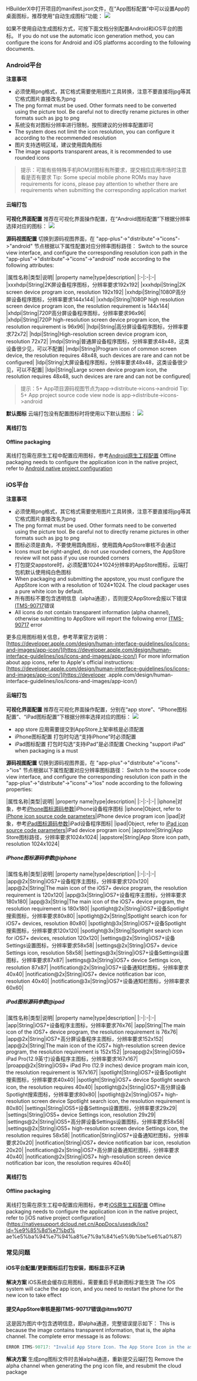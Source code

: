HBuilderX中打开项目的manifest.json文件，在“App图标配置”中可以设置App的桌面图标，推荐使用“自动生成图标”功能：
![](https://native-res.dcloud.net.cn/images/uniapp/icons/auto.png)

如果不使用自动生成图标方式，可按下面文档分别配置Android和iOS平台的图标。
If you do not use the automatic icon generation method, you can configure the icons for Android and iOS platforms according to the following documents.

### Android平台
**注意事项**
- 必须使用png格式，其它格式需要使用图片工具转换，注意不要直接将jpg等其它格式图片直接改名为png
- The png format must be used. Other formats need to be converted using the picture tool. Be careful not to directly rename pictures in other formats such as jpg to png
- 系统没有对图标分辨率进行限制，按照建议的分辨率配置即可
- The system does not limit the icon resolution, you can configure it according to the recommended resolution
- 图片支持透明区域，建议使用圆角图标
- The image supports transparent areas, it is recommended to use rounded icons

> 提示：可能有些特殊手机ROM对图标有所要求，提交相应应用市场时注意看是否有要求
> Tip: Some special mobile phone ROMs may have requirements for icons, please pay attention to whether there are requirements when submitting the corresponding application market

#### 云端打包
**可视化界面配置**
推荐在可视化界面操作配置，在“Android图标配置”下根据分辨率选择对应的图标：
![](https://native-res.dcloud.net.cn/images/uniapp/icons/android.png)

**源码视图配置**
切换到源码视图界面，在 "app-plus"->"distribute"->"icons"->"android" 节点根据以下属性配置对应分辨率图标路径：
Switch to the source view interface, and configure the corresponding resolution icon path in the "app-plus"->"distribute"->"icons"->"android" node according to the following attributes:

|属性名称|类型|说明|
|property name|type|description|
|:-|:-|:-|
|xxxhdpi|String|2K屏设备程序图标，分辨率要求192x192|
|xxxhdpi|String|2K screen device program icon, resolution 192x192|
|xxhdpi|String|1080P高分屏设备程序图标，分辨率要求144x144|
|xxhdpi|String|1080P high resolution screen device program icon, the resolution requirement is 144x144|
|xhdpi|String|720P高分屏设备程序图标，分辨率要求96x96|
|xhdpi|String|720P high-resolution screen device program icon, the resolution requirement is 96x96|
|hdpi|String|高分屏设备程序图标，分辨率要求72x72|
|hdpi|String|High-resolution screen device program icon, resolution 72x72|
|mdpi|String|普通屏设备程序图标，分辨率要求48x48，这类设备很少见，可以不配置|
|mdpi|String|Program icon of common screen device, the resolution requires 48x48, such devices are rare and can not be configured|
|ldpi|String|大屏设备程序图标，分辨率要求48x48，这类设备很少见，可以不配置|
|ldpi|String|Large screen device program icon, the resolution requires 48x48, such devices are rare and can not be configured|

> 提示：5+ App项目源码视图节点为app->distribute->icons->android
> Tip: 5+ App project source code view node is app->distribute->icons->android

**默认图标**
云端打包没有配置图标时将使用以下默认图标：
![](https://native-res.dcloud.net.cn/images/uniapp/icons/def-android.png)


#### 离线打包
#### Offline packaging
离线打包需在原生工程中配置应用图标，参考[Android原生工程配置](https://nativesupport.dcloud.net.cn/AppDocs/usesdk/android?id=icons)
Offline packaging needs to configure the application icon in the native project, refer to [Android native project configuration](https://nativesupport.dcloud.net.cn/AppDocs/usesdk/android?id=icons)



### iOS平台
**注意事项**
- 必须使用png格式，其它格式需要使用图片工具转换，注意不要直接将jpg等其它格式图片直接改名为png
- The png format must be used. Other formats need to be converted using the picture tool. Be careful not to directly rename pictures in other formats such as jpg to png
- 图标必须是直角，不要使用圆角图标，使用圆角AppStore审核不会通过
- Icons must be right-angled, do not use rounded corners, the AppStore review will not pass if you use rounded corners
- 打包提交appstore时，必须配置1024*1024分辨率的AppStore图标，云端打包机默认使用纯白色图标
- When packaging and submitting the appstore, you must configure the AppStore icon with a resolution of 1024*1024. The cloud packager uses a pure white icon by default.
- 所有图标不要包含透明信息（alpha通道），否则提交AppStore会报以下错误[ITMS-90717](#itms90717)错误
- All icons do not contain transparent information (alpha channel), otherwise submitting to AppStore will report the following error [ITMS-90717](#itms90717) error

更多应用图标相关信息，参考苹果官方说明：[https://developer.apple.com/design/human-interface-guidelines/ios/icons-and-images/app-icon/](https://developer.apple.com/design/human-interface-guidelines/ios/icons-and-images/app-icon/)
For more information about app icons, refer to Apple's official instructions: [https://developer.apple.com/design/human-interface-guidelines/ios/icons-and-images/app-icon/](https://developer .apple.com/design/human-interface-guidelines/ios/icons-and-images/app-icon/)

#### 云端打包
**可视化界面配置**
推荐在可视化界面操作配置，分别在“app store”、“iPhone图标配置”、“iPad图标配置”下根据分辨率选择对应的图标：
![](https://native-res.dcloud.net.cn/images/uniapp/icons/ios.png)

- app store
应用需要提交到AppStore上架审核是必须配置
- iPhone图标配置
打包时勾选“支持iPhone”时必须配置
- iPad图标配置
打包时勾选“支持iPad”是必须配置
Checking "support iPad" when packaging is a must

**源码视图配置**
切换到源码视图界面，在 "app-plus"->"distribute"->"icons"->"ios" 节点根据以下属性配置对应分辨率图标路径：
Switch to the source code view interface, and configure the corresponding resolution icon path in the "app-plus"->"distribute"->"icons"->"ios" node according to the following properties:

|属性名称|类型|说明|
|property name|type|description|
|:-|:-|:-|
|iphone|对象，参考[iPhone图标源码参数](#iphone)|iPhone设备程序图标
|iphone|Object, refer to [iPhone icon source code parameters](#iphone)|iPhone device program icon
|ipad|对象，参考[iPad图标源码参数](#ipad)|iPad设备程序图标|
|ipad|Object, refer to [iPad icon source code parameters](#ipad)|iPad device program icon|
|appstore|String|App Store图标路径，分辨率要求1024x1024|
|appstore|String|App Store icon path, resolution 1024x1024|

##### iPhone图标源码参数@iphone

|属性名称|类型|说明|
|property name|type|description|
|:-|:-|:-|
|app@2x|String|iOS7+设备程序主图标，分辨率要求120x120|
|app@2x|String|The main icon of the iOS7+ device program, the resolution requirement is 120x120|
|app@3x|String|iOS7+设备程序主图标，分辨率要求180x180|
|app@3x|String|The main icon of the iOS7+ device program, the resolution requirement is 180x180|
|spotlight@2x|String|iOS7+设备Spotlight搜索图标，分辨率要求80x80|
|spotlight@2x|String|Spotlight search icon for iOS7+ devices, resolution 80x80|
|spotlight@3x|String|iOS7+设备Spotlight搜索图标，分辨率要求120x120|
|spotlight@3x|String|Spotlight search icon for iOS7+ devices, resolution 120x120|
|settings@2x|String|iOS7+设备Settings设置图标，分辨率要求58x58|
|settings@2x|String|iOS7+ device Settings icon, resolution 58x58|
|settings@3x|String|iOS7+设备Settings设置图标，分辨率要求87x87|
|settings@3x|String|iOS7+ device Settings icon, resolution 87x87|
|notification@2x|String|iOS7+设备通知栏图标，分辨率要求40x40|
|notification@2x|String|iOS7+ device notification bar icon, resolution 40x40|
|notification@3x|String|iOS7+设备通知栏图标，分辨率要求60x60|

##### iPad图标源码参数@ipad

|属性名称|类型|说明|
|property name|type|description|
|:-|:-|:-|
|app|String|iOS7+设备程序主图标，分辨率要求76x76|
|app|String|The main icon of the iOS7+ device program, the resolution requirement is 76x76|
|app@2x|String|iOS7+高分屏设备程序主图标，分辨率要求152x152|
|app@2x|String|The main icon of the iOS7+ high-resolution screen device program, the resolution requirement is 152x152|
|proapp@2x|String|iOS9+ iPad Pro(12.9英寸)设备程序主图标，分辨率要求167x167|
|proapp@2x|String|iOS9+ iPad Pro (12.9 inches) device program main icon, the resolution requirement is 167x167|
|spotlight|String|iOS7+设备Spotlight搜索图标，分辨率要求40x40|
|spotlight|String|iOS7+ device Spotlight search icon, the resolution requires 40x40|
|spotlight@2x|String|iOS7+高分屏设备Spotlight搜索图标，分辨率要求80x80|
|spotlight@2x|String|iOS7+ high-resolution screen device Spotlight search icon, the resolution requirement is 80x80|
|settings|String|iOS5+设备Settings设置图标，分辨率要求29x29|
|settings|String|iOS5+ device Settings icon, resolution 29x29|
|settings@2x|String|iOS5+高分屏设备Settings设置图标，分辨率要求58x58|
|settings@2x|String|iOS5+ high-resolution screen device Settings icon, the resolution requires 58x58|
|notification|String|iOS7+设备通知栏图标，分辨率要求20x20|
|notification|String|iOS7+ device notification bar icon, resolution 20x20|
|notification@2x|String|iOS7+高分屏设备通知栏图标，分辨率要求40x40|
|notification@2x|String|iOS7+ high-resolution screen device notification bar icon, the resolution requires 40x40|


#### 离线打包
#### Offline packaging
离线打包需在原生工程中配置应用图标，参考[iOS原生工程配置](https://nativesupport.dcloud.net.cn/AppDocs/usesdk/ios?id=%e9%85%8d%e7%bd%ae%e5%ba%94%e7%94%a8%e7%9a%84%e5%9b%be%e6%a0%87)
Offline packaging needs to configure the application icon in the native project, refer to [iOS native project configuration](https://nativesupport.dcloud.net.cn/AppDocs/usesdk/ios?id=%e9%85%8d%e7%bd% ae%e5%ba%94%e7%94%a8%e7%9a%84%e5%9b%be%e6%a0%87)



### 常见问题
#### iOS平台配置/更新图标后打包安装，图标显示不正确
**解决方案**
iOS系统会缓存应用图标，需要重启手机新图标才能生效
The iOS system will cache the app icon, and you need to restart the phone for the new icon to take effect

#### 提交AppStore审核是报ITMS-90717错误@itms90717
这是因为图片中包含透明信息，即alpha通道，完整错误提示如下：
This is because the image contains transparent information, that is, the alpha channel. The complete error message is as follows:
```javascript
ERROR ITMS-90717: "Invalid App Store Icon. The App Store Icon in the asset catalog in 'HBuilder.app' can't be transparent nor contain an alpha channel."
```
**解决方案**
生成png图标文件时去掉alpha通道，重新提交云端打包
Remove the alpha channel when generating the png icon file, and resubmit the cloud package

